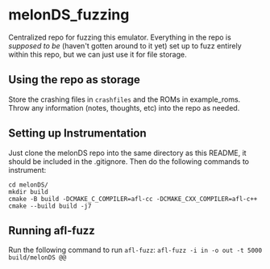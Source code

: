 # melonDS_fuzzing
Centralized repo for fuzzing this emulator. Everything in the repo is *supposed to be* (haven't gotten around to it yet) set up to fuzz entirely within this repo, but we can just use it for file storage.

## Using the repo as storage
Store the crashing files in `crashfiles` and the ROMs in example\_roms.
Throw any information (notes, thoughts, etc) into the repo as needed.

## Setting up Instrumentation
Just clone the melonDS repo into the same directory as this README, it should be included in the .gitignore.
Then do the following commands to instrument:
```
cd melonDS/
mkdir build
cmake -B build -DCMAKE_C_COMPILER=afl-cc -DCMAKE_CXX_COMPILER=afl-c++
cmake --build build -j7
```

## Running afl-fuzz
Run the following command to run `afl-fuzz`: `afl-fuzz -i in -o out -t 5000 build/melonDS @@`

